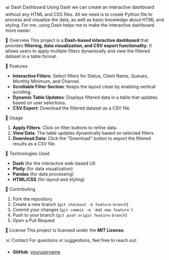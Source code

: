  📊 Dash Dashboard
Using Dash we can create an interactive dashboard without any HTML and CSS files. All we need is to create Python file to process and visualize the data, as well as basic knowledge about HTML and styling. For me, using Dash helps me to make the interactive dashboard more easier.

 📌 Overview
This project is a **Dash-based interactive dashboard** that provides **filtering, data visualization, and CSV export functionality**. It allows users to apply multiple filters dynamically and view the filtered dataset in a table format.

 🚀 Features
- **Interactive Filters**: Select filters for Status, Client Name, Queues, Monthly Minimum, and Channel.
- **Scrollable Filter Section**: Keeps the layout clean by enabling vertical scrolling.
- **Dynamic Table Updates**: Displays filtered data in a table that updates based on user selections.
- **CSV Export**: Download the filtered dataset as a CSV file.

 📜 Usage
1. **Apply Filters**: Click on filter buttons to refine data.
2. **View Data**: The table updates dynamically based on selected filters.
3. **Download Data**: Click the "Download" button to export the filtered results as a CSV file.

 🔧 Technologies Used
- **Dash** (for the interactive web-based UI)
- **Plotly** (for data visualization)
- **Pandas** (for data processing)
- **HTML/CSS** (for layout and styling)

 🤝 Contributing
1. Fork the repository
2. Create a new branch (`git checkout -b feature-branch`)
3. Commit your changes (`git commit -m 'Add new feature'`)
4. Push to your branch (`git push origin feature-branch`)
5. Open a Pull Request

 📄 License
This project is licensed under the **MIT License**.

 ✉️ Contact
For questions or suggestions, feel free to reach out:
- **GitHub**: [yourusername](https://github.com/khairnark)


